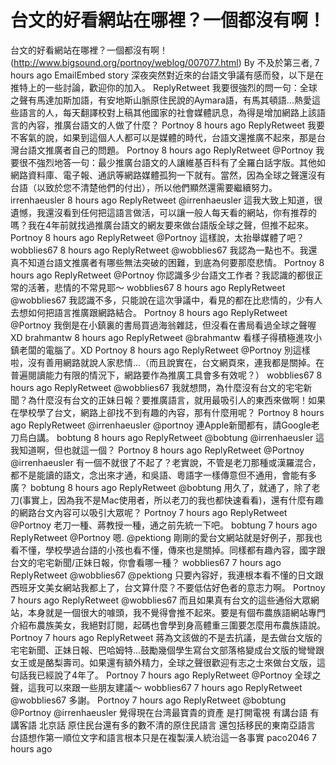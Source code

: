 # 台文的好看網站在哪裡？一個都沒有啊！

台文的好看網站在哪裡？一個都沒有啊！(http://www.bigsound.org/portnoy/weblog/007077.html)
By 不及於第三者, 7 hours ago
EmailEmbed story
深夜突然對近來的台語文爭議有感而發，以下是在推特上的一些討論，歡迎你的加入。
ReplyRetweet
我要很強烈的問一句：全球之聲有馬達加斯加語，有安地斯山脈原住民說的Aymara語，有馬其頓語...熱愛這些語言的人，每天翻譯校對上稿其他國家的社會媒體訊息，為得是增加網路上該語言的內容，推廣台語文的人做了什麼？
Portnoy
 8 hours ago
ReplyRetweet
我要不客氣的說，如果到這個人人都可以是媒體的時代，台語文還推廣不起來，那是台灣台語文推廣者自己的問題。
Portnoy
 8 hours ago
ReplyRetweet
@Portnoy 我要很不強烈地答一句：最少推廣台語文的人讓維基百科有了全羅白話字版。其他如網路資料庫、電子報、通訊等網路媒體孤狗一下就有。當然，因為全球之聲還沒有台語（以致於您不清楚他們的付出），所以他們顯然還需要繼續努力。
irrenhaeusler
 8 hours ago
ReplyRetweet
@irrenhaeusler 這我大致上知道，很遺憾，我還沒看到任何把這語言做活，可以讓一般人每天看的網站，你有推荐的嗎？我在4年前就找過推廣台語文的網友要來做台語版全球之聲，但推不起來。
Portnoy
 8 hours ago
ReplyRetweet
@Portnoy 這樣說，太抬舉媒體了吧？
wobblies67
 8 hours ago
ReplyRetweet
@wobblies67 我認為一點也不。我還真不知道台語文推廣者有哪些無法突破的困難，到底為何要那麼悲情。
Portnoy
 8 hours ago
ReplyRetweet
@Portnoy 你認識多少台語文工作者？我認識的都很正常的活著，悲情的不常見耶～
wobblies67
 8 hours ago
ReplyRetweet
@wobblies67 我認識不多，只能說在這次爭議中，看見的都在比悲情的，少有人去想如何把語言推廣跟網路結合。
Portnoy
 8 hours ago
ReplyRetweet
@Portnoy 我倒是在小鎮裏的書局買過海翁雜誌，但沒看在書局看過全球之聲喔 XD
brahmantw
 8 hours ago
ReplyRetweet
@brahmantw 看樣子得積極進攻小鎮老闆的電腦了。XD
Portnoy
 8 hours ago
ReplyRetweet
@Portnoy 別這樣啦，沒有善用網路就說人家悲情...（而且說實在，台文網頁來，連我都是關掉。在普遍閱讀能力有限的情況下，網路要作為推廣工具會多有效呢？）
wobblies67
 8 hours ago
ReplyRetweet
@wobblies67 我就想問，為什麼沒有台文的宅宅新聞？為什麼沒有台文的正妹日報？要推廣語言，就用最吸引人的東西來做啊！如果在學校學了台文，網路上卻找不到有趣的內容，那有什麼用呢？
Portnoy
 8 hours ago
ReplyRetweet
@irrenhaeusler @portnoy 連Apple新聞都有，請Google老刀烏白講。
bobtung
 8 hours ago
ReplyRetweet
@bobtung @irrenhaeusler 這我知道啊，但也就這一個？
Portnoy
 8 hours ago
ReplyRetweet
@Portnoy @irrenhaeusler 有一個不就很了不起了？老實說，不管是老刀那種或漢羅混合，都不是能讀的語文，念出來才通，和吳語、粵語字一樣傳意但不通用，會能有多廣？
bobtung
 8 hours ago
ReplyRetweet
@bobtung 用久了，就通了，除了老刀(事實上，因為我不是Mac使用者，所以老刀的我也都快速看看)，還有什麼有趣的網路台文內容可以吸引大眾呢？
Portnoy
 7 hours ago
ReplyRetweet
@Portnoy 老刀一種、蔣教授一種，通之前先統一下吧。
bobtung
 7 hours ago
ReplyRetweet
@Portnoy 嗯. @pektiong 剛剛的愛台文網站就是好例子，那我也看不懂，學校學過台語的小孩也看不懂，傳來也是關掉。同樣都有趣內容，國字跟台文的宅宅新聞/正妹日報，你會看哪一種？
wobblies67
 7 hours ago
ReplyRetweet
@wobblies67 @pektiong 只要內容好，我連根本看不懂的日文跟西班牙文美女網站我都上了，台文算什麼？不要低估好色者的意志力啊。
Portnoy
 7 hours ago
ReplyRetweet
@wobblies67 而且如果真有台文的這些通俗大眾網站，本身就是一個很大的噱頭，我不覺得會推不起來。要是有個布農族語網站專門介紹布農族美女，我絕對訂閱，起碼也會學到身高體重三圍要怎麼用布農族語說。
Portnoy
 7 hours ago
ReplyRetweet
蔣為文該做的不是去抗議，是去做台文版的宅宅新聞、正妹日報、巴哈姆特...鼓勵幾個學生寫台文部落格變成台文版的彎彎跟女王或是酪梨壽司。如果還有額外精力，全球之聲很歡迎有志之士來做台文版，這句話我已經說了4年了。
Portnoy
 7 hours ago
ReplyRetweet
@Portnoy 全球之聲，這我可以來跟一些朋友建議～
wobblies67
 7 hours ago
ReplyRetweet
@wobblies67 多謝。
Portnoy
 7 hours ago
ReplyRetweet
@bobtung @Portnoy @irrenhaeusler 覺得現在台湾最寶貴的資產 是打開電視 有講台語 有講客語 北京話 原住民台還有多的數不清的原住民語言 還包括移民的東南亞語言 台語想作第一順位文字和語言根本只是在複製漢人統治這一各事實
paco2046
 7 hours ago
